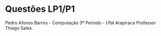 # Questões LP1/P1
Pedro Afonso Barros - Computação 3º Período - Ufal Arapiraca
Professor Thiago Sales.
